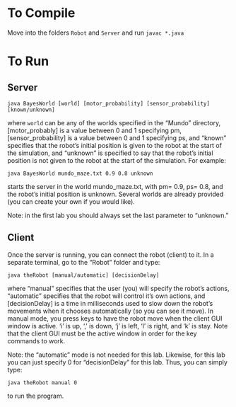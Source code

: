 # To Compile
Move into the folders `Robot` and `Server` and run `javac *.java`

# To Run
## Server
`java BayesWorld [world] [motor_probability] [sensor_probability] [known/unknown]`  

where `world` can be any of the worlds specified in the “Mundo” directory, [motor_probably] is a value between 0 and 1 specifying pm, [sensor_probability] is a value between 0 and 1 specifying ps, and “known” specifies that the robot’s initial position is given to the robot at the start of the simulation, and “unknown” is specified to say that the robot’s initial position is not given to the robot at the start of the simulation. For example:

`java BayesWorld mundo_maze.txt 0.9 0.8 unknown`

starts the server in the world mundo_maze.txt, with pm= 0.9, ps= 0.8, and the robot’s initial position is unknown. Several worlds are already provided (you can create your own if you would like).

Note: in the first lab you should always set the last parameter to “unknown.”

## Client

Once the server is running, you can connect the robot (client) to it. In a separate terminal, go to the “Robot” folder and type:

`java theRobot [manual/automatic] [decisionDelay]`

where “manual” specifies that the user (you) will specify the robot’s actions, “automatic” specifies that 
the robot will control it’s own actions, and [decisionDelay] is a time in milliseconds used to slow 
down the robot’s movements when it chooses automatically (so you can see it move). In manual mode, 
you press keys to have the robot move when the client GUI window is active. ‘i’ is up, ‘,’ is down, ‘j’ is 
left, ‘l’ is right, and ‘k’ is stay. Note that the client GUI must be the active window in order for the key 
commands to work.

Note: the “automatic” mode is not needed for this lab. Likewise, for this lab you can just specify 0 for 
“decisionDelay” for this lab. Thus, you can simply type:

`java theRobot manual 0`

to run the program.
